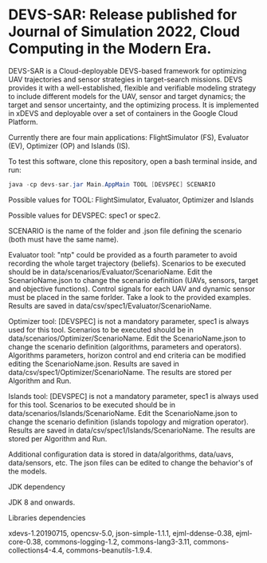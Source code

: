 # DEVS-SAR: Release published for Journal of Simulation 2022, Cloud Computing in the Modern Era.

DEVS-SAR is a Cloud-deployable DEVS-based framework for optimizing UAV trajectories and sensor strategies in target-search missions. DEVS provides it  with a well-established, flexible and verifiable modeling strategy to include different models for the UAV, sensor and target dynamics; the target and sensor uncertainty, and the optimizing process. It is implemented in xDEVS and deployable over a set of containers in the Google Cloud Platform. 

Currently there are four main applications: FlightSimulator (FS), Evaluator (EV), Optimizer (OP) and Islands (IS).

To test this software, clone this repository, open a bash terminal inside, and run:

```java
java -cp devs-sar.jar Main.AppMain TOOL [DEVSPEC] SCENARIO
```

Possible values for TOOL: FlightSimulator, Evaluator, Optimizer and Islands

Possible values for DEVSPEC: spec1 or spec2.

SCENARIO is the name of the folder and .json file defining the scenario (both must have the same name).

Evaluator tool:
"ntp" could be provided as a fourth parameter to avoid recording the whole target trajectory (beliefs).
Scenarios to be executed should be in data/scenarios/Evaluator/ScenarioName.
Edit the ScenarioName.json to change the scenario definition (UAVs, sensors, target and objective functions).
Control signals for each UAV and dynamic sensor must be placed in the same forlder. Take a look to the provided examples.
Results are saved in data/csv/spec1/Evaluator/ScenarioName.

Optimizer tool:
[DEVSPEC] is not a mandatory parameter, spec1 is always used for this tool.
Scenarios to be executed should be in data/scenarios/Optimizer/ScenarioName.
Edit the ScenarioName.json to change the scenario definition (algorithms, parameters and operators).
Algorithms parameters, horizon control and end criteria can be modified editing the ScenarioName.json.
Results are saved in data/csv/spec1/Optimizer/ScenarioName. The results are stored per Algorithm and Run.

Islands tool:
[DEVSPEC] is not a mandatory parameter, spec1 is always used for this tool.
Scenarios to be executed should be in data/scenarios/Islands/ScenarioName.
Edit the ScenarioName.json to change the scenario definition (islands topology and migration operator).
Results are saved in data/csv/spec1/Islands/ScenarioName. The results are stored per Algorithm and Run.

Additional configuration data is stored in data/algorithms, data/uavs, data/sensors, etc. The json files can be edited to change the behavior's of the models.


JDK dependency

JDK 8 and onwards.

Libraries dependencies

xdevs-1.20190715, opencsv-5.0, json-simple-1.1.1, ejml-ddense-0.38, ejml-core-0.38,
commons-logging-1.2, commons-lang3-3.11, commons-collections4-4.4, commons-beanutils-1.9.4.